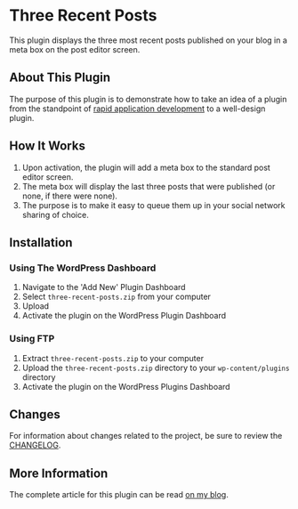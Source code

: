 # Three Recent Posts

This plugin displays the three most recent posts published on your blog in a meta box on the post
editor screen.

## About This Plugin

The purpose of this plugin is to demonstrate how to take an idea of a plugin from the standpoint of
[rapid application development](https://en.wikipedia.org/wiki/Rapid_application_development) to a well-design plugin.

## How It Works

1. Upon activation, the plugin will add a meta box to the standard post editor screen.
2. The meta box will display the last three posts that were published (or none, if there were none).
3. The purpose is to make it easy to queue them up in your social network sharing of choice.

## Installation

### Using The WordPress Dashboard

1. Navigate to the 'Add New' Plugin Dashboard
2. Select `three-recent-posts.zip` from your computer
3. Upload
4. Activate the plugin on the WordPress Plugin Dashboard

### Using FTP

1. Extract `three-recent-posts.zip` to your computer
2. Upload the `three-recent-posts.zip` directory to your `wp-content/plugins` directory
3. Activate the plugin on the WordPress Plugins Dashboard

## Changes

For information about changes related to the project, be sure to review the [CHANGELOG](https://github.com/tommcfarlin/three-recent-posts/blob/master/CHANGELOG.md).

## More Information

The complete article for this plugin can be read [on my blog](https://tommcfarlin.com/rapid-prototyping).
